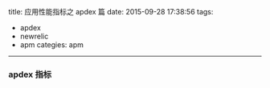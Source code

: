 title: 应用性能指标之 apdex 篇
date: 2015-09-28 17:38:56
tags:
  - apdex
  - newrelic
  - apm
categies: apm
---
### apdex 指标